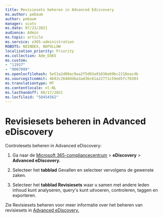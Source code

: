 ```yaml
---
title: Revisiesets beheren in Advanced Ediscovery
ms.author: pebaum
author: pebaum
manager: scotv
ms.date: 07/23/2021
audience: Admin
ms.topic: article
ms.service: o365-administration
ROBOTS: NOINDEX, NOFOLLOW
localization_priority: Priority
ms.collection: Adm_O365
ms.custom:
- "11937"
- "9007099"
ms.openlocfilehash: 5e51a2d00ac9aa2f5d93a91036e69bc2218eacdb
ms.sourcegitcommit: 4b92c2648ddba3ad3bc61a22771c59ed5fc76303
ms.translationtype: MT
ms.contentlocale: nl-NL
ms.lasthandoff: 08/17/2021
ms.locfileid: "58454562"
---
```

# <a name="managing-review-sets-in-advanced-ediscovery"></a>Revisiesets beheren in Advanced eDiscovery

Controlesets beheren in Advanced eDiscovery:

1. Ga naar de [Microsoft 365-compliancecentrum](https://compliance.microsoft.com/)  >  **eDiscovery**  >  **Advanced eDiscovery.**

1. Selecteer het **tabblad** Gevallen en selecteer vervolgens de gewenste zaken.

1. Selecteer het **tabblad Revisiesets** waar u samen met andere leden inhoud kunt analyseren, query's kunt uitvoeren, controleren, taggen en exporteren.

Zie Revisiesets beheren voor meer informatie over het beheren van revisiesets in [Advanced eDiscovery.](https://docs.microsoft.com/microsoft-365/compliance/managing-review-sets)